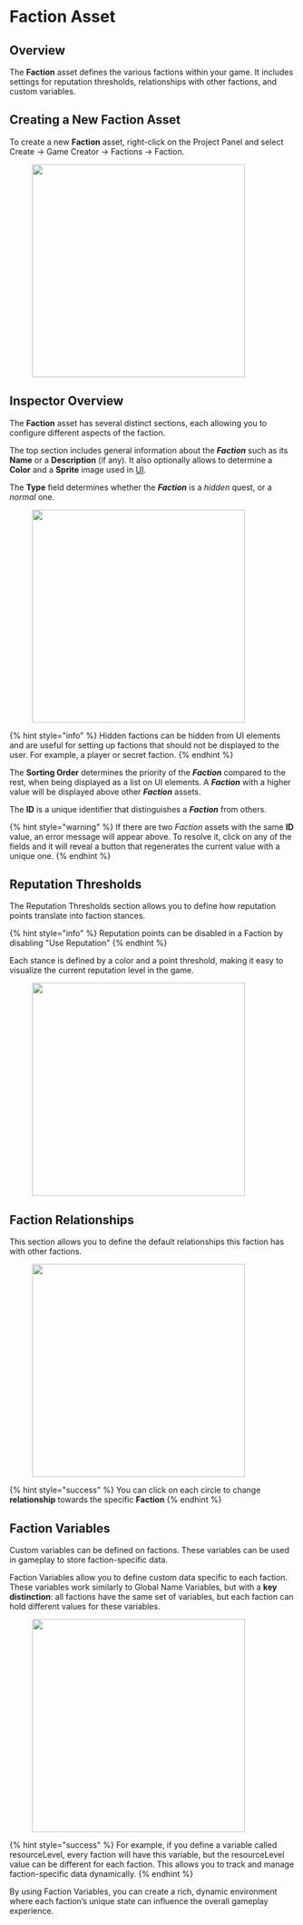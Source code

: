 # Faction Asset

## Overview

The **Faction** asset defines the various factions within your game. It includes settings for reputation thresholds, relationships with other factions, and custom variables.



## Creating a New Faction Asset

To create a new **Faction** asset, right-click on the Project Panel and select Create → Game Creator → Factions → Faction.

<div align="left">

<figure><img src="../../../.gitbook/assets/Screenshot 2024-06-15 at 10.35.51 PM.png" alt="" width="375"><figcaption></figcaption></figure>

</div>

## Inspector Overview

The **Faction** asset has several distinct sections, each allowing you to configure different aspects of the faction.

The top section includes general information about the _**Faction**_ such as its **Name** or a **Description** (if any). It also optionally allows to determine a **Color** and a **Sprite** image used in [UI](../user-interface.md).

The **Type** field determines whether the _**Faction**_ is a _hidden_ quest, or a _normal_ one.

<div align="left">

<figure><img src="../../../.gitbook/assets/Screenshot 2024-06-16 at 12.18.35 AM.png" alt="" width="375"><figcaption></figcaption></figure>

</div>

{% hint style="info" %}
Hidden factions can be hidden from UI elements and are useful for setting up factions that should not be displayed to the user. For example, a player or secret faction.
{% endhint %}

The **Sorting Order** determines the priority of the _**Faction**_ compared to the rest, when being displayed as a list on UI elements. A _**Faction**_ with a higher value will be displayed above other _**Faction**_ assets.

The **ID** is a unique identifier that distinguishes a _**Faction**_ from others.

{% hint style="warning" %}
If there are two _Faction_ assets with the same **ID** value, an error message will appear above. To resolve it, click on any of the fields and it will reveal a button that regenerates the current value with a unique one.
{% endhint %}

## Reputation Thresholds

The Reputation Thresholds section allows you to define how reputation points translate into faction stances.

{% hint style="info" %}
Reputation points can be disabled in a Faction by disabling "Use Reputation"
{% endhint %}

Each stance is defined by a color and a point threshold, making it easy to visualize the current reputation level in the game.

<div align="left">

<figure><img src="../../../.gitbook/assets/Screenshot 2024-06-16 at 12.19.33 AM.png" alt="" width="375"><figcaption></figcaption></figure>

</div>

## Faction Relationships

This section allows you to define the default relationships this faction has with other factions.

<div align="left">

<figure><img src="../../../.gitbook/assets/Screenshot 2024-06-16 at 12.20.00 AM.png" alt="" width="375"><figcaption></figcaption></figure>

</div>

{% hint style="success" %}
You can click on each circle to change **relationship** towards the specific **Faction**
{% endhint %}

## Faction Variables

Custom variables can be defined on factions. These variables can be used in gameplay to store faction-specific data.

Faction Variables allow you to define custom data specific to each faction. These variables work similarly to Global Name Variables, but with a **key distinction**: all factions have the same set of variables, but each faction can hold different values for these variables.

<div align="left">

<figure><img src="../../../.gitbook/assets/Screenshot 2024-06-16 at 12.20.19 AM.png" alt="" width="375"><figcaption></figcaption></figure>

</div>

{% hint style="success" %}
For example, if you define a variable called resourceLevel, every faction will have this variable, but the resourceLevel value can be different for each faction. This allows you to track and manage faction-specific data dynamically.
{% endhint %}

By using Faction Variables, you can create a rich, dynamic environment where each faction’s unique state can influence the overall gameplay experience.
